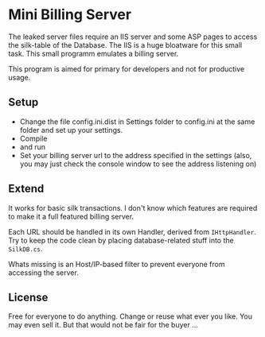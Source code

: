# Mini Billing Server

The leaked server files require an IIS server and some ASP pages to access the silk-table of the Database. The IIS is a huge bloatware for this small task. This small programm emulates a billing server.

This program is aimed for primary for developers and not for productive usage.

## Setup

* Change the file config.ini.dist in Settings folder to config.ini at the same folder and set up your settings.
* Compile
* and run
* Set your billing server url to the address specified in the settings (also, you may just check the console window to see the address listening on)


## Extend

It works for basic silk transactions. I don't know which features are required to make it a full featured billing server.

Each URL should be handled in its own Handler, derived from `IHttpHandler`. Try to keep the code clean by placing database-related stuff into the `SilkDB.cs`.

Whats missing is an Host/IP-based filter to prevent everyone from accessing the server.


## License

Free for everyone to do anything. Change or reuse what ever you like. You may even sell it. But that would not be fair for the buyer ...


